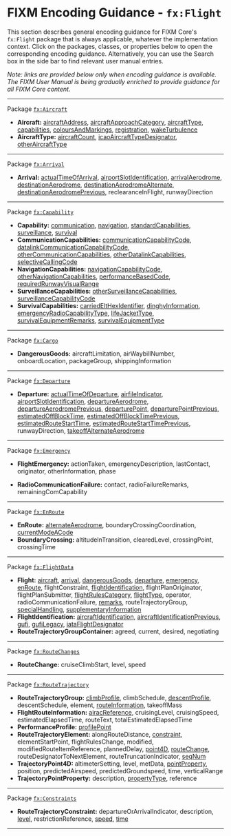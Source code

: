 # FIXM Encoding Guidance - `fx:Flight`

This section describes general encoding guidance for FIXM Core's `fx:Flight` package that is always applicable, whatever the implementation context. 
Click on the packages, classes, or properties below to open the corresponding encoding guidance. 
Alternatively, you can use the Search box in the side bar to find relevant user manual entries.

*Note: links are provided below only when encoding guidance is available. The FIXM User Manual is being gradually enriched to provide guidance for all FIXM Core content.*

---
Package [`fx:Aircraft`]
- **Aircraft:** [aircraftAddress], [aircraftApproachCategory], [aircraftType], [capabilities], [coloursAndMarkings], [registration], [wakeTurbulence]
- **AircraftType:** [aircraftCount], [icaoAircraftTypeDesignator], [otherAircraftType]
---
Package [`fx:Arrival`]
- **Arrival:** [actualTimeOfArrival], [airportSlotIdentification], [arrivalAerodrome], [destinationAerodrome], [destinationAerodromeAlternate], [destinationAerodromePrevious], reclearanceInFlight, runwayDirection
---
Package [`fx:Capability`]
- **Capability:** [communication], [navigation], [standardCapabilities], [surveillance], [survival]
- **CommunicationCapabilities:** [communicationCapabilityCode], [datalinkCommunicationCapabilityCode], [otherCommunicationCapabilities], [otherDatalinkCapabilities], [selectiveCallingCode]
- **NavigationCapabilities:** [navigationCapabilityCode], [otherNavigationCapabilities], [performanceBasedCode], [requiredRunwayVisualRange]
- **SurveillanceCapabilities:** [otherSurveillanceCapabilities], [surveillanceCapabilityCode]
- **SurvivalCapabilities:** [carriedEltHexIdentifier], [dinghyInformation], [emergencyRadioCapabilityType], [lifeJacketType], [survivalEquipmentRemarks], [survivalEquipmentType]
---
Package [`fx:Cargo`]
- **DangerousGoods:** aircraftLimitation, airWaybillNumber, onboardLocation, packageGroup, shippingInformation
<!-- - **fx:DangerousGoodsPackageGroup:** dangerousGoodsPackage, shipmentDimensions -->
<!-- - **fx:DangerousGoodsPackage:** allPackedInOne, compatibilityGroup, dangerousGoodsLimitation, dangerousGoodsQuantity, hazardClass, packingGroup, properShippingName, radioactiveMaterials, shipmentDimensions, subsidiaryHazardClass, unNumber -->
---
Package [`fx:Departure`]
- **Departure:** [actualTimeOfDeparture], [airfileIndicator], [airportSlotIdentification], [departureAerodrome], [departureAerodromePrevious], [departurePoint], [departurePointPrevious], [estimatedOffBlockTime], [estimatedOffBlockTimePrevious], [estimatedRouteStartTime], [estimatedRouteStartTimePrevious], runwayDirection, [takeoffAlternateAerodrome]
---
Package [`fx:Emergency`]
- **FlightEmergency:** actionTaken, emergencyDescription, lastContact, originator, otherInformation, phase
<!-- - **fx:LastContactType:** lastContactFrequency, lastContactTime, lastContactUnit, position -->
- **RadioCommunicationFailure:** contact, radioFailureRemarks, remainingComCapability
---
Package [`fx:EnRoute`]
- **EnRoute:** [alternateAerodrome], boundaryCrossingCoordination, [currentModeACode]
- **BoundaryCrossing:** altitudeInTransition, clearedLevel, crossingPoint, crossingTime
---
Package [`fx:FlightData`]
- **Flight:** [aircraft], [arrival], [dangerousGoods], [departure], [emergency], [enRoute], flightConstraint, [flightIdentification], flightPlanOriginator, flightPlanSubmitter, [flightRulesCategory], [flightType], operator, radioCommunicationFailure, [remarks], routeTrajectoryGroup, [specialHandling], [supplementaryInformation]
- **FlightIdentification:** [aircraftIdentification], [aircraftIdentificationPrevious], [gufi], [gufiLegacy], [iataFlightDesignator]
- **RouteTrajectoryGroupContainer:** agreed, current, desired, negotiating
---
Package [`fx:RouteChanges`]
- **RouteChange:** cruiseClimbStart, level, speed 
---
Package [`fx:RouteTrajectory`]
- **RouteTrajectoryGroup:** [climbProfile], climbSchedule, [descentProfile], descentSchedule, element, [routeInformation], takeoffMass
- **FlightRouteInformation:** [airacReference], cruisingLevel, cruisingSpeed, estimatedElapsedTime, routeText, totalEstimatedElapsedTime
- **PerformanceProfile:** [profilePoint]
- **RouteTrajectoryElement:** alongRouteDistance, [constraint], elementStartPoint, flightRulesChange, modified, modifiedRouteItemReference, plannedDelay, [point4D], [routeChange], routeDesignatorToNextElement, routeTruncationIndicator, [seqNum]
- **TrajectoryPoint4D:** altimeterSetting, level, metData, [pointProperty], position, predictedAirspeed, predictedGroundspeed, time, verticalRange
- **TrajectoryPointProperty:** description, [propertyType], reference
---
Package [`fx:Constraints`]
- **RouteTrajectoryConstraint:** departureOrArrivalIndicator, description, [level], restrictionReference, [speed], [time]
---

<!----------------------------------------------------->
<!-- Links for fx:Aircraft -->
[`fx:Aircraft`]: general-guidance/fx_Aircraft
[aircraftAddress]: general-guidance/fx_Aircraft?id=aircraftaddress
[aircraftType]: general-guidance/fx_Aircraft?id=aircrafttype
[registration]: general-guidance/fx_Aircraft?id=registration
[capabilities]: general-guidance/fx_Capability
[aircraftCount]: general-guidance/fx_Aircraft?id=aircraftcount
[aircraftApproachCategory]: general-guidance/fx_Aircraft?id=aircraftApproachCategory
[coloursAndMarkings]: general-guidance/fx_Aircraft?id=coloursAndMarkings
[wakeTurbulence]: general-guidance/fx_Aircraft?id=wakeTurbulence
[icaoAircraftTypeDesignator]: general-guidance/fx_Aircraft?id=icaoAircraftTypeDesignator
[otherAircraftType]: general-guidance/fx_Aircraft?id=otherAircraftType

<!-- Links for fx:Arrival -->
[`fx:Arrival`]: general-guidance/fx_Arrival
[destinationAerodromePrevious]: general-guidance/fx_FlightData?id=aircraftidentificationprevious
[actualTimeOfArrival]: general-guidance/fx_Arrival?id=actualTimeOfArrival
[arrivalAerodrome]: general-guidance/fx_Arrival?id=arrivalAerodrome
[destinationAerodrome]: general-guidance/fx_Arrival?id=destinationAerodrome
[destinationAerodromeAlternate]: general-guidance/fx_Arrival?id=destinationAerodromeAlternate

<!-- Links for fx:Capability -->
[`fx:Capability`]: general-guidance/fx_Capability
[communication]: general-guidance/fx_Capability?id=communication
[selectiveCallingCode]: general-guidance/fx_Capability?id=selectivecallingcode
[navigation]: general-guidance/fx_Capability?id=navigation
[standardCapabilities]: general-guidance/fx_Capability?id=standardCapabilities
[surveillance]: general-guidance/fx_Capability?id=surveillance
[survival]: general-guidance/fx_Capability?id=survival
[communicationCapabilityCode]: general-guidance/fx_Capability?id=communicationCapabilityCode
[datalinkCommunicationCapabilityCode]: general-guidance/fx_Capability?id=datalinkCommunicationCapabilityCode
[otherCommunicationCapabilities]: general-guidance/fx_Capability?id=otherCommunicationCapabilities
[otherDatalinkCapabilities]: general-guidance/fx_Capability?id=otherDatalinkCapabilities
[navigationCapabilityCode]: general-guidance/fx_Capability?id=navigationCapabilityCode
[otherNavigationCapabilities]: general-guidance/fx_Capability?id=otherNavigationCapabilities
[performanceBasedCode]: general-guidance/fx_Capability?id=performanceBasedCode
[requiredRunwayVisualRange]: general-guidance/fx_Capability?id=requiredRunwayVisualRange
[otherSurveillanceCapabilities]: general-guidance/fx_Capability?id=otherSurveillanceCapabilities
[surveillanceCapabilityCode]: general-guidance/fx_Capability?id=surveillanceCapabilityCode
[carriedEltHexIdentifier]: general-guidance/fx_Capability?id=carriedEltHexIdentifier
[dinghyInformation]: general-guidance/fx_Capability?id=dinghyInformation
[emergencyRadioCapabilityType]: general-guidance/fx_Capability?id=emergencyRadioCapabilityType
[lifeJacketType]: general-guidance/fx_Capability?id=lifeJacketType
[survivalEquipmentRemarks]: general-guidance/fx_Capability?id=survivalEquipmentRemarks
[survivalEquipmentType]: general-guidance/fx_Capability?id=survivalEquipmentType


<!-- Links for fx:Cargo -->
[`fx:Cargo`]: general-guidance/fx_Cargo

<!-- Links for fx:Departure -->
[`fx:Departure`]: general-guidance/fx_Departure
[airfileIndicator]: general-guidance/fx_Departure?id=airfileindicator
[airportslotidentification]: general-guidance/fx_Departure?id=airportslotidentification
[departureAerodrome]: general-guidance/fx_Departure?id=departureaerodrome-departurepoint
[departureAerodromePrevious]: general-guidance/fx_FlightData?id=aircraftidentificationprevious
[departurePoint]: general-guidance/fx_Departure?id=departureaerodrome-departurepoint
[departurePointPrevious]: general-guidance/fx_FlightData?id=aircraftidentificationprevious
[estimatedOffBlockTime]: general-guidance/fx_Departure?id=estimatedoffblocktime-estimatedroutestarttime
[estimatedOffBlockTimePrevious]: general-guidance/fx_FlightData?id=aircraftidentificationprevious
[estimatedRouteStartTime]: general-guidance/fx_Departure?id=estimatedoffblocktime-estimatedroutestarttime
[estimatedRouteStartTimePrevious]: general-guidance/fx_FlightData?id=aircraftidentificationprevious
[actualTimeOfDeparture]: general-guidance/fx_Departure?id=actualTimeOfDeparture
[takeoffAlternateAerodrome]: general-guidance/fx_Departure?id=takeoffAlternateAerodrome

<!-- Links for fx:Emergency -->
[`fx:Emergency`]: general-guidance/fx_Emergency

<!-- Links for fx:EnRoute -->
[`fx:EnRoute`]: general-guidance/fx_EnRoute
[alternateAerodrome]: general-guidance/fx_EnRoute?id=alternateAerodrome
[currentModeACode]: general-guidance/fx_EnRoute?id=currentModeACode

<!-- Links for fx:FlightData -->
[`fx:FlightData`]: general-guidance/fx_FlightData
[aircraft]: general-guidance/fx_Aircraft?id=encoding-guidance-for-fxaircraft
[arrival]: general-guidance/fx_Arrival?id=encoding-guidance-for-fxarrival
[dangerousGoods]: general-guidance/fx_Cargo?id=encoding-guidance-for-fxcargo
[departure]: general-guidance/fx_Departure?id=encoding-guidance-for-fxdeparture
[emergency]: general-guidance/fx_Emergency?id=encoding-guidance-for-fxemergency
[enRoute]: general-guidance/fx_EnRoute?id=encoding-guidance-for-fxenroute
[flightIdentification]: general-guidance/fx_FlightData?id=flightidentification
[aircraftIdentification]: general-guidance/fx_FlightData?id=aircraftidentification
[aircraftIdentificationPrevious]: general-guidance/fx_FlightData?id=aircraftidentificationprevious
[gufi]: general-guidance/fx_FlightData?id=gufi
[gufiLegacy]: general-guidance/fx_FlightData?id=compatibility-with-fixm-core-420
[flightRulesCategory]: general-guidance/fx_FlightData?id=flightRulesCategory
[flightType]: general-guidance/fx_FlightData?id=flightType
[remarks]: general-guidance/fx_FlightData?id=remarks
[specialHandling]: general-guidance/fx_FlightData?id=specialHandling
[supplementaryInformation]: general-guidance/fx_FlightData?id=supplementaryInformation
[iataFlightDesignator]: general-guidance/fx_FlightData?id=iataFlightDesignator


<!-- Links for fx:RouteChanges -->
[`fx:RouteChanges`]: general-guidance/fx_RouteChanges

<!-- Links for fx:RouteTrajectory -->
[`fx:RouteTrajectory`]: general-guidance/fx_RouteTrajectory
[climbProfile]: general-guidance/fx_RouteTrajectory?id=climbprofile-descentprofile
[descentProfile]: general-guidance/fx_RouteTrajectory?id=climbprofile-descentprofile
[profilePoint]: general-guidance/fx_RouteTrajectory?id=climbprofile-descentprofile
[routeInformation]: general-guidance/fx_RouteTrajectory?id=routeinformation
[point4D]: general-guidance/fx_RouteTrajectory?id=point4d
[pointProperty]: general-guidance/fx_RouteTrajectory?id=pointproperty
[propertyType]: general-guidance/fx_RouteTrajectory?id=pointproperty
[element]: general-guidance/fx_RouteTrajectory?id=element
[airacReference]: general-guidance/fx_RouteTrajectory?id=airacreference
[constraint]: general-guidance/fx_Constraints?id=encoding-guidance-for-fxconstraints
[routeChange]: general-guidance/fx_RouteChanges?id=encoding-guidance-for-fxroutechanges
[seqNum]: general-guidance/fb_Types?id=count-sequence-numbers

<!-- Links for fx:Constraints -->
[`fx:Constraints`]: general-guidance/fx_Constraints
[level]: general-guidance/fx_Constraints?id=level
[speed]: general-guidance/fx_Constraints?id=speed
[time]: general-guidance/fx_Constraints?id=time

<!-----------------------------------------------------> 
